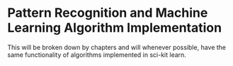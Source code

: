 # Pattern Recognition and Machine Learning Algorithm Implementation

This will be broken down by chapters and will whenever possible, have the same functionality of algorithms implemented in sci-kit learn.
